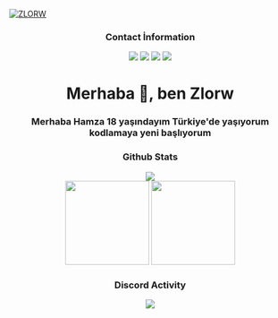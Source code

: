 [![ZLORW](https://media.discordapp.net/attachments/800009379868180494/948287775403302983/zlorw_banner.png)](https://github.com/Zl0rWw/)

<div align="center"> 
<h3>Contact İnformation</h3>
<a href="https://discord.com/users/572513937010982961" target"blank_"><img src="https://img.shields.io/badge/ZLORW%20-111111.svg?&style=for-the-badge&logo=discord&logoColor=white"></a>
<a href="https://open.spotify.com/user/2lmyi3bure5ovkwbmgjettom5" target"blank_"><img src="https://img.shields.io/badge/Spotify%20-111111.svg?&style=for-the-badge&logo=spotify&logoColor=white"></a>
<a href="https://www.youtube.com/channel/UC3AHAar8Y9EaV7y0eSyo6tQ" target"blank_"><img src="https://img.shields.io/badge/youtube%20-111111.svg?&style=for-the-badge&logo=youtube&logoColor=white"></a>
<a href="https://github.com/Zl0rWw" target"blank_"><img src="https://img.shields.io/badge/GitHub%20-111111.svg?&style=for-the-badge&logo=github&logoColor=white"></a>
</div>

<h1 align="center">Merhaba 👋, ben Zlorw</h1>
<h3 align="center">Merhaba Hamza 18 yaşındayım Türkiye'de yaşıyorum kodlamaya yeni başlıyorum</h3>

<div align="center">
<h3>Github Stats</h3>
  <div><img src="https://komarev.com/ghpvc/?username=Zl0rWw&&label=PROFILE+VIEWS&color=grey"/></div>
  <img src="https://github-readme-stats.vercel.app/api?username=Zl0rWw&count_private=true&hide_border=true&show_icons=true&include_all_commits=true&bg_color=0d1117&title_color=FFFFFF&text_color=9f9f9f&icon_color=FFFFFF" width="%100" height="150px">
<img src="https://github-readme-stats.vercel.app/api/top-langs/?username=Zl0rWw&layout=compact&theme=nord&hide_border=true&bg_color=0d1117&border_radius=6&title_color=FFFFFF" width="%100" height="150px">
</a>

<div align="center">
<h3>Discord Activity</h3>
   <a href="https://discord.com/users/572513937010982961" target="_blank">
      <img src="https://lanyard-profile-readme.vercel.app/api/572513937010982961?bg=0d1117&animated=false&hideDiscrim=false&borderRadius=31px">
   </a>
</div>
